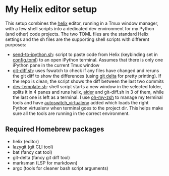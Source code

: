 # My Helix editor setup

This setup combines the [helix](https://helix-editor.com/) editor, running in a Tmux window manager, with a few shell scripts into a dedicated dev environment for my Python (and other) code projects. The two TOML files are the standard Helix settings and the sh files are the supporting shell scripts with different purposes:

- [send-to-ipython.sh](./send-to-ipython.sh): script to paste code from Helix (keybinding set in [config.toml](./config.toml)) to an open iPython terminal. Assumes that there is only one iPython pane in the current Tmux window
- [git-diff.sh](./git-diff.sh): uses fswatch to check if any files have changed and reruns the git diff to show the differences (using [git delta](https://github.com/dandavison/delta) for pretty printing). If the repo is clean, the script shows the diff between the last two commits
- [dev-template.sh](./dev-template.sh): shell script starts a new window in the selected folder, splits it in 4 panes and runs helix, [aider](https://aider.chat/) and git-diff.sh in 3 of them, while the last one is left as a terminal. I use [oh-my-zsh](https://ohmyz.sh/) to manage my terminal tools and have 
[autoswitch_virtualenv](https://github.com/MichaelAquilina/zsh-autoswitch-virtualenv) added which loads the right Python virtualenv when terminal goes to the project dir. This helps make sure all the tools are running in the correct environment.

## Required Homebrew packages

- helix (editor)
- lazygit (git CLI tool)
- bat (fancy cat tool)
- git-delta (fancy git diff tool)
- marksman (LSP for markdown)
- argc (tools for cleaner bash script arguments)
